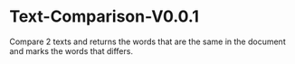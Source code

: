 # Text-Comparison-V0.0.1
Compare 2 texts and returns the words that are the same in the document and marks the words that differs.
